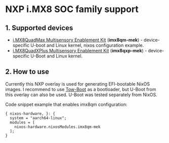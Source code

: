# NXP i.MX8 SOC family support

## 1. Supported devices
 - [i.MX8QuadMax Multisensory Enablement Kit](https://www.nxp.com/design/development-boards/i-mx-evaluation-and-development-boards/i-mx-8quadmax-multisensory-enablement-kit-mek:MCIMX8QM-CPU) (**imx8qm-mek**) - device-specific U-boot and Linux kernel, nixos configuration example.
 - [i.MX8QuadXPlus Multisensory Enablement Kit](https://www.nxp.com/design/development-boards/i-mx-evaluation-and-development-boards/i-mx-8quadxplus-multisensory-enablement-kit-mek:MCIMX8QXP-CPU) (**imx8qxp-mek**) - device-specific U-Boot and Linux kernel.

## 2. How to use
Currently this NXP overlay is used for generating EFI-bootable NixOS images.
I recommend to use [Tow-Boot](https://tow-boot.org/) as a bootloader, but U-Boot from this overlay can also be used.
U-Boot was tested separately from NixOS.

Code snippet example that enables imx8qm configuration:
```
{ nixos-hardware, }: {
  system = "aarch64-linux";
  modules = [
    nixos-hardware.nixosModules.imx8qm-mek
  ];
}
```
